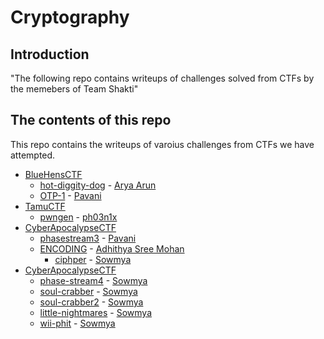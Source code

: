 # Cryptography

## Introduction

"The following repo contains writeups of challenges solved from CTFs by the memebers of Team Shakti"

## The contents of this repo 

This repo contains the writeups of varoius challenges from CTFs we have attempted.

- [BlueHensCTF](https://ctftime.org/event/1298)
    - [hot-diggity-dog](https://github.com/Team-Shakti/CTF-Write-ups/blob/master/docs/crypto/BlueHensCTF/hot-diggity-dog.md) - [Arya Arun](https://twitter.com/aryaarun_)
    - [OTP-1](https://github.com/Team-Shakti/CTF-Write-ups/blob/master/docs/crypto/BlueHensCTF/OTP-1.md) - [Pavani](https://twitter.com/Paavani15793872)
- [TamuCTF](https://ctftime.org/event/1320)
    - [pwngen](https://github.com/Team-Shakti/CTF-Write-ups/blob/master/docs/crypto/TamuCTF/pwngen/writeup.md) - [ph03n1x](https://github.com/meenakshisl)
- [CyberApocalypseCTF](https://ctftime.org/event/1304)
    - [phasestream3](../CyberApocalypseCTF/Phasestream3/readme) -  [Pavani](https://twitter.com/Paavani15793872)
    - [ENCODING](..TamuCTF/encoding/encod) - [Adhithya Sree Mohan](https://twitter.com/adhithya_sree)
	  - [ciphper](https://github.com/Team-Shakti/CTF-Write-ups/blob/master/docs/crypto/TamuCTF/ciphper.md) - [Sowmya](https://twitter.com/__4lph4__)
- [CyberApocalypseCTF](https://ctftime.org/event/1304)
	- [phase-stream4](https://github.com/Team-Shakti/CTF-Write-ups/blob/master/docs/crypto/CyberApocalypseCTF/Phase_Stream4.md) - [Sowmya](https://twitter.com/__4lph4__)
	- [soul-crabber](https://github.com/Team-Shakti/CTF-Write-ups/blob/master/docs/crypto/CyberApocalypseCTF/Soul_Crabber.md) - [Sowmya](https://twitter.com/__4lph4__)
	- [soul-crabber2](https://github.com/Team-Shakti/CTF-Write-ups/blob/master/docs/crypto/CyberApocalypseCTF/Soul_Crabber2.md) - [Sowmya](https://twitter.com/__4lph4__)
	- [little-nightmares](https://github.com/Team-Shakti/CTF-Write-ups/blob/master/docs/crypto/CyberApocalypseCTF/Little_Nightmares.md) - [Sowmya](https://twitter.com/__4lph4__)
	- [wii-phit](https://github.com/Team-Shakti/CTF-Write-ups/blob/master/docs/crypto/CyberApocalypseCTF/Wii_Phit.md) - [Sowmya](https://twitter.com/__4lph4__)





